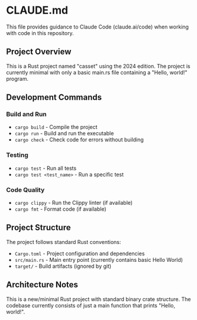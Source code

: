 # CLAUDE.md

This file provides guidance to Claude Code (claude.ai/code) when working with code in this repository.

## Project Overview

This is a Rust project named "casset" using the 2024 edition. The project is currently minimal with only a basic main.rs file containing a "Hello, world!" program.

## Development Commands

### Build and Run
- `cargo build` - Compile the project
- `cargo run` - Build and run the executable
- `cargo check` - Check code for errors without building

### Testing
- `cargo test` - Run all tests
- `cargo test <test_name>` - Run a specific test

### Code Quality
- `cargo clippy` - Run the Clippy linter (if available)
- `cargo fmt` - Format code (if available)

## Project Structure

The project follows standard Rust conventions:
- `Cargo.toml` - Project configuration and dependencies
- `src/main.rs` - Main entry point (currently contains basic Hello World)
- `target/` - Build artifacts (ignored by git)

## Architecture Notes

This is a new/minimal Rust project with standard binary crate structure. The codebase currently consists of just a main function that prints "Hello, world!".